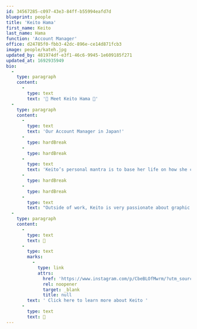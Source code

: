 ```yaml
---
id: 34567285-c097-43e3-84ff-b55994eafd7d
blueprint: people
title: 'Keito Hama'
first_name: Keito
last_name: Hama
function: 'Account Manager'
office: d24785f0-fbb3-42dc-896e-ce14d871fcb3
image: people/kateh.jpg
updated_by: 481974df-e3f1-46c6-9945-1e609185f271
updated_at: 1692935949
bio:
  -
    type: paragraph
    content:
      -
        type: text
        text: '🌟 Meet Keito Hama 🌟'
  -
    type: paragraph
    content:
      -
        type: text
        text: 'Our Account Manager in Japan!'
      -
        type: hardBreak
      -
        type: hardBreak
      -
        type: text
        text: 'Keito’s personal mantra is to base her life on how she chooses to live it each day. She is a big believer that the decisions and choices she makes every day can determine how she lives her best life.'
      -
        type: hardBreak
      -
        type: hardBreak
      -
        type: text
        text: "Outside of work, Keito is very passionate about graphic design. She draws for friends' weddings and even creates materials for restaurants and stores!"
  -
    type: paragraph
    content:
      -
        type: text
        text: 🌟
      -
        type: text
        marks:
          -
            type: link
            attrs:
              href: 'https://www.instagram.com/p/CbeBLOfMwrm/?utm_source=ig_web_copy_link&igshid=MzRlODBiNWFlZA=='
              rel: noopener
              target: _blank
              title: null
        text: ' Click here to learn more about Keito '
      -
        type: text
        text: 🌟
---
```

